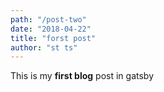 ```yaml
---
path: "/post-two"
date: "2018-04-22"
title: "forst post"
author: "st ts"
---
```


This is my **first blog** post in gatsby
